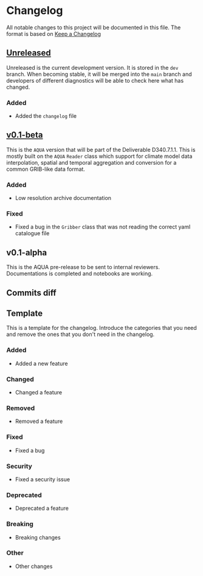 # Changelog

All notable changes to this project will be documented in this file.
The format is based on [Keep a Changelog](https://keepachangelog.com/en/1.0.0/)

## [Unreleased]

Unreleased is the current development version.
It is stored in the `dev` branch.
When becoming stable, it will be merged into the `main` branch and developers of different diagnostics
will be able to check here what has changed.

### Added

- Added the `changelog` file

## [v0.1-beta]

This is the `AQUA` version that will be part of the Deliverable D340.7.1.1.
This is mostly built on the `AQUA` `Reader` class which support for climate model data interpolation, spatial and temporal aggregation and conversion for a common GRIB-like data format.

### Added

- Low resolution archive documentation

### Fixed

- Fixed a bug in the `Gribber` class that was not reading the correct yaml catalogue file

## v0.1-alpha

This is the AQUA pre-release to be sent to internal reviewers. 
Documentations is completed and notebooks are working.

## Commits diff

[unreleased]: https://github.com/oloapinivad/AQUA/compare/HEAD...dev
[v0.1-beta]: https://github.com/oloapinivad/AQUA/compare/v0.1-alpha...v0.1-beta

## Template

This is a template for the changelog.
Introduce the categories that you need and remove the ones that you don't need in the changelog.

### Added

- Added a new feature

### Changed

- Changed a feature

### Removed

- Removed a feature

### Fixed

- Fixed a bug

### Security

- Fixed a security issue

### Deprecated

- Deprecated a feature

### Breaking

- Breaking changes

### Other

- Other changes
